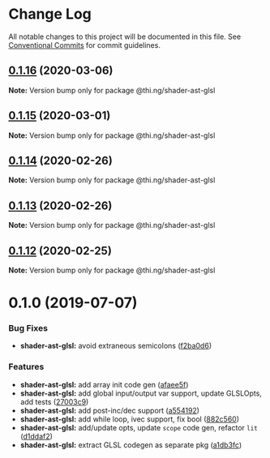 # Change Log

All notable changes to this project will be documented in this file.
See [Conventional Commits](https://conventionalcommits.org) for commit guidelines.

## [0.1.16](https://github.com/thi-ng/umbrella/compare/@thi.ng/shader-ast-glsl@0.1.15...@thi.ng/shader-ast-glsl@0.1.16) (2020-03-06)

**Note:** Version bump only for package @thi.ng/shader-ast-glsl





## [0.1.15](https://github.com/thi-ng/umbrella/compare/@thi.ng/shader-ast-glsl@0.1.14...@thi.ng/shader-ast-glsl@0.1.15) (2020-03-01)

**Note:** Version bump only for package @thi.ng/shader-ast-glsl





## [0.1.14](https://github.com/thi-ng/umbrella/compare/@thi.ng/shader-ast-glsl@0.1.13...@thi.ng/shader-ast-glsl@0.1.14) (2020-02-26)

**Note:** Version bump only for package @thi.ng/shader-ast-glsl





## [0.1.13](https://github.com/thi-ng/umbrella/compare/@thi.ng/shader-ast-glsl@0.1.12...@thi.ng/shader-ast-glsl@0.1.13) (2020-02-26)

**Note:** Version bump only for package @thi.ng/shader-ast-glsl





## [0.1.12](https://github.com/thi-ng/umbrella/compare/@thi.ng/shader-ast-glsl@0.1.11...@thi.ng/shader-ast-glsl@0.1.12) (2020-02-25)

**Note:** Version bump only for package @thi.ng/shader-ast-glsl





# 0.1.0 (2019-07-07)

### Bug Fixes

* **shader-ast-glsl:** avoid extraneous semicolons ([f2ba0d6](https://github.com/thi-ng/umbrella/commit/f2ba0d6))

### Features

* **shader-ast-glsl:** add array init code gen ([afaee5f](https://github.com/thi-ng/umbrella/commit/afaee5f))
* **shader-ast-glsl:** add global input/output var support, update GLSLOpts, add tests ([27003c9](https://github.com/thi-ng/umbrella/commit/27003c9))
* **shader-ast-glsl:** add post-inc/dec support ([a554192](https://github.com/thi-ng/umbrella/commit/a554192))
* **shader-ast-glsl:** add while loop, ivec support, fix bool ([882c560](https://github.com/thi-ng/umbrella/commit/882c560))
* **shader-ast-glsl:** add/update opts, update `scope` code gen, refactor `lit` ([d1ddaf2](https://github.com/thi-ng/umbrella/commit/d1ddaf2))
* **shader-ast-glsl:** extract GLSL codegen as separate pkg ([a1db3fc](https://github.com/thi-ng/umbrella/commit/a1db3fc))
